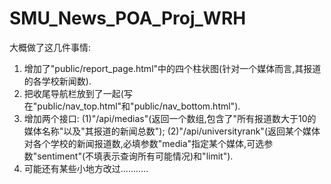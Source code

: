 # SMU_News_POA_Proj_WRH

大概做了这几件事情:
1. 增加了"public/report_page.html"中的四个柱状图(针对一个媒体而言,其报道的各学校新闻数).
2. 把收尾导航栏放到了一起(写在"public/nav_top.html"和"public/nav_bottom.html").
3. 增加两个接口:
    (1)"/api/medias"(返回一个数组,包含了"所有报道数大于10的媒体名称"以及"其报道的新闻总数");
    (2)"/api/universityrank"(返回某个媒体对各个学校的新闻报道数,必填参数"media"指定某个媒体,可选参数"sentiment"(不填表示查询所有可能情况)和"limit").
4. 可能还有某些小地方改过...........